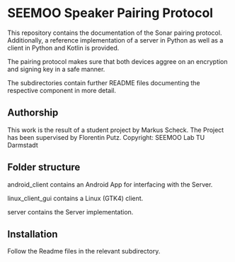 # SEEMOO Speaker Pairing Protocol

This repository contains the documentation of the Sonar pairing protocol. Additionally, a reference implementation of a server in Python as well as a client in Python and Kotlin is provided.

The pairing protocol makes sure that both devices aggree on an encryption and signing key in a safe manner.

The subdirectories contain further README files documenting the respective component in more detail.

## Authorship

This work is the result of a student project by Markus Scheck. The Project has been supervised by Florentin Putz.
Copyright: SEEMOO Lab TU Darmstadt

## Folder structure

android_client contains an Android App for interfacing with the Server.

linux_client_gui contains a Linux (GTK4) client.

server contains the Server implementation.

## Installation

Follow the Readme files in the relevant subdirectory.
 

